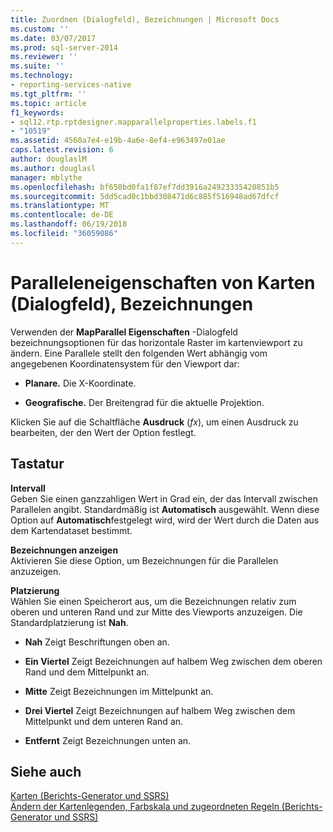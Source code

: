 ```yaml
---
title: Zuordnen (Dialogfeld), Bezeichnungen | Microsoft Docs
ms.custom: ''
ms.date: 03/07/2017
ms.prod: sql-server-2014
ms.reviewer: ''
ms.suite: ''
ms.technology:
- reporting-services-native
ms.tgt_pltfrm: ''
ms.topic: article
f1_keywords:
- sql12.rtp.rptdesigner.mapparallelproperties.labels.f1
- "10519"
ms.assetid: 4560a7e4-e19b-4a6e-8ef4-e963497e01ae
caps.latest.revision: 6
author: douglaslM
ms.author: douglasl
manager: mblythe
ms.openlocfilehash: bf650bd0fa1f87ef7dd3916a24923335420851b5
ms.sourcegitcommit: 5dd5cad0c1bbd308471d6c885f516948ad67dfcf
ms.translationtype: MT
ms.contentlocale: de-DE
ms.lasthandoff: 06/19/2018
ms.locfileid: "36059086"
---
```

# <a name="map-parallel-properties-dialog-box-labels"></a>Paralleleneigenschaften von Karten (Dialogfeld), Bezeichnungen
  Verwenden der **MapParallel Eigenschaften** -Dialogfeld bezeichnungsoptionen für das horizontale Raster im kartenviewport zu ändern. Eine Parallele stellt den folgenden Wert abhängig vom angegebenen Koordinatensystem für den Viewport dar:  
  
-   **Planare.** Die X-Koordinate.  
  
-   **Geografische.** Der Breitengrad für die aktuelle Projektion.  
  
 Klicken Sie auf die Schaltfläche **Ausdruck** (*fx*), um einen Ausdruck zu bearbeiten, der den Wert der Option festlegt.  
  
## <a name="options"></a>Tastatur  
 **Intervall**  
 Geben Sie einen ganzzahligen Wert in Grad ein, der das Intervall zwischen Parallelen angibt. Standardmäßig ist **Automatisch** ausgewählt. Wenn diese Option auf **Automatisch**festgelegt wird, wird der Wert durch die Daten aus dem Kartendataset bestimmt.  
  
 **Bezeichnungen anzeigen**  
 Aktivieren Sie diese Option, um Bezeichnungen für die Parallelen anzuzeigen.  
  
 **Platzierung**  
 Wählen Sie einen Speicherort aus, um die Bezeichnungen relativ zum oberen und unteren Rand und zur Mitte des Viewports anzuzeigen. Die Standardplatzierung ist **Nah**.  
  
-   **Nah** Zeigt Beschriftungen oben an.  
  
-   **Ein Viertel** Zeigt Bezeichnungen auf halbem Weg zwischen dem oberen Rand und dem Mittelpunkt an.  
  
-   **Mitte** Zeigt Bezeichnungen im Mittelpunkt an.  
  
-   **Drei Viertel** Zeigt Bezeichnungen auf halbem Weg zwischen dem Mittelpunkt und dem unteren Rand an.  
  
-   **Entfernt** Zeigt Bezeichnungen unten an.  
  
## <a name="see-also"></a>Siehe auch  
 [Karten &#40;Berichts-Generator und SSRS&#41;](report-design/maps-report-builder-and-ssrs.md)   
 [Ändern der Kartenlegenden, Farbskala und zugeordneten Regeln &#40;Berichts-Generator und SSRS&#41;](report-design/change-map-legends-color-scale-and-associated-rules-report-builder-and-ssrs.md)  
  
  